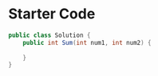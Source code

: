 # Starter Code

```csharp
public class Solution {
    public int Sum(int num1, int num2) {
        
    }
}
```